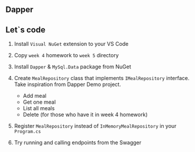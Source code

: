 ## Dapper ##

## Let`s code ##

1. Install `Visual NuGet` extension to your VS Code
2. Copy `week 4` homework to `week 5` directory
3. Install `Dapper` & `MySql.Data` package from NuGet
4. Create `MealRepository` class that implements `IMealRepository` interface. Take inspiration from Dapper Demo project.
    - Add meal
    - Get one meal
    - List all meals
    - Delete (for those who have it in week 4 homework)

5. Register  `MealRepository` instead of `InMemoryMealRepository` in your `Program.cs`

6. Try running and calling endpoints from the Swagger

